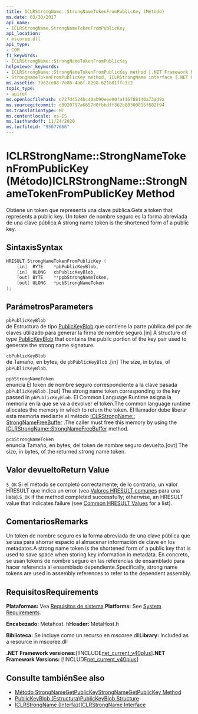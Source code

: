 ```yaml
---
title: ICLRStrongName::StrongNameTokenFromPublicKey (Método)
ms.date: 03/30/2017
api_name:
- ICLRStrongName.StrongNameTokenFromPublicKey
api_location:
- mscoree.dll
api_type:
- COM
f1_keywords:
- ICLRStrongName::StrongNameTokenFromPublicKey
helpviewer_keywords:
- ICLRStrongName::StrongNameTokenFromPublicKey method [.NET Framework hosting]
- StrongNameTokenFromPublicKey method, ICLRStrongName interface [.NET Framework hosting]
ms.assetid: 7962ce88-7e86-4a6f-8298-621b01ffc3c2
topic_type:
- apiref
ms.openlocfilehash: c727d4524bc40ab90eee90faf16788140a73ad9a
ms.sourcegitcommit: d8020797a6657d0fbbdff362b80300815f682f94
ms.translationtype: MT
ms.contentlocale: es-ES
ms.lasthandoff: 11/24/2020
ms.locfileid: "95677666"
---
```

# <a name="iclrstrongnamestrongnametokenfrompublickey-method"></a><span data-ttu-id="f653d-102">ICLRStrongName::StrongNameTokenFromPublicKey (Método)</span><span class="sxs-lookup"><span data-stu-id="f653d-102">ICLRStrongName::StrongNameTokenFromPublicKey Method</span></span>

<span data-ttu-id="f653d-103">Obtiene un token que representa una clave pública.</span><span class="sxs-lookup"><span data-stu-id="f653d-103">Gets a token that represents a public key.</span></span> <span data-ttu-id="f653d-104">Un token de nombre seguro es la forma abreviada de una clave pública.</span><span class="sxs-lookup"><span data-stu-id="f653d-104">A strong name token is the shortened form of a public key.</span></span>  
  
## <a name="syntax"></a><span data-ttu-id="f653d-105">Sintaxis</span><span class="sxs-lookup"><span data-stu-id="f653d-105">Syntax</span></span>  
  
```cpp  
HRESULT StrongNameTokenFromPublicKey (
    [in]  BYTE    *pbPublicKeyBlob,  
    [in]  ULONG   cbPublicKeyBlob,  
    [out] BYTE    **ppbStrongNameToken,  
    [out] ULONG   *pcbStrongNameToken  
);  
```  
  
## <a name="parameters"></a><span data-ttu-id="f653d-106">Parámetros</span><span class="sxs-lookup"><span data-stu-id="f653d-106">Parameters</span></span>  

 `pbPublicKeyBlob`  
 <span data-ttu-id="f653d-107">de Estructura de tipo [PublicKeyBlob](../strong-naming/publickeyblob-structure.md) que contiene la parte pública del par de claves utilizado para generar la firma de nombre seguro.</span><span class="sxs-lookup"><span data-stu-id="f653d-107">[in] A structure of type [PublicKeyBlob](../strong-naming/publickeyblob-structure.md) that contains the public portion of the key pair used to generate the strong name signature.</span></span>  
  
 `cbPublicKeyBlob`  
 <span data-ttu-id="f653d-108">de Tamaño, en bytes, de `pbPublicKeyBlob` .</span><span class="sxs-lookup"><span data-stu-id="f653d-108">[in] The size, in bytes, of `pbPublicKeyBlob`.</span></span>  
  
 `ppbStrongNameToken`  
 <span data-ttu-id="f653d-109">enuncia El token de nombre seguro correspondiente a la clave pasada `pbPublicKeyBlob` .</span><span class="sxs-lookup"><span data-stu-id="f653d-109">[out] The strong name token corresponding to the key passed in `pbPublicKeyBlob`.</span></span> <span data-ttu-id="f653d-110">El Common Language Runtime asigna la memoria en la que se va a devolver el token.</span><span class="sxs-lookup"><span data-stu-id="f653d-110">The common language runtime allocates the memory in which to return the token.</span></span> <span data-ttu-id="f653d-111">El llamador debe liberar esta memoria mediante el método [ICLRStrongName:: StrongNameFreeBuffer](iclrstrongname-strongnamefreebuffer-method.md) .</span><span class="sxs-lookup"><span data-stu-id="f653d-111">The caller must free this memory by using the [ICLRStrongName::StrongNameFreeBuffer](iclrstrongname-strongnamefreebuffer-method.md) method.</span></span>  
  
 `pcbStrongNameToken`  
 <span data-ttu-id="f653d-112">enuncia Tamaño, en bytes, del token de nombre seguro devuelto.</span><span class="sxs-lookup"><span data-stu-id="f653d-112">[out] The size, in bytes, of the returned strong name token.</span></span>  
  
## <a name="return-value"></a><span data-ttu-id="f653d-113">Valor devuelto</span><span class="sxs-lookup"><span data-stu-id="f653d-113">Return Value</span></span>  

 <span data-ttu-id="f653d-114">`S_OK` Si el método se completó correctamente; de lo contrario, un valor HRESULT que indica un error (vea [Valores HRESULT comunes](/windows/win32/seccrypto/common-hresult-values) para una lista).</span><span class="sxs-lookup"><span data-stu-id="f653d-114">`S_OK` if the method completed successfully; otherwise, an HRESULT value that indicates failure (see [Common HRESULT Values](/windows/win32/seccrypto/common-hresult-values) for a list).</span></span>  
  
## <a name="remarks"></a><span data-ttu-id="f653d-115">Comentarios</span><span class="sxs-lookup"><span data-stu-id="f653d-115">Remarks</span></span>  

 <span data-ttu-id="f653d-116">Un token de nombre seguro es la forma abreviada de una clave pública que se usa para ahorrar espacio al almacenar información de clave en los metadatos.</span><span class="sxs-lookup"><span data-stu-id="f653d-116">A strong name token is the shortened form of a public key that is used to save space when storing key information in metadata.</span></span> <span data-ttu-id="f653d-117">En concreto, se usan tokens de nombre seguro en las referencias de ensamblado para hacer referencia al ensamblado dependiente.</span><span class="sxs-lookup"><span data-stu-id="f653d-117">Specifically, strong name tokens are used in assembly references to refer to the dependent assembly.</span></span>  
  
## <a name="requirements"></a><span data-ttu-id="f653d-118">Requisitos</span><span class="sxs-lookup"><span data-stu-id="f653d-118">Requirements</span></span>  

 <span data-ttu-id="f653d-119">**Plataformas:** Vea [Requisitos de sistema](../../get-started/system-requirements.md).</span><span class="sxs-lookup"><span data-stu-id="f653d-119">**Platforms:** See [System Requirements](../../get-started/system-requirements.md).</span></span>  
  
 <span data-ttu-id="f653d-120">**Encabezado:** Metahost. h</span><span class="sxs-lookup"><span data-stu-id="f653d-120">**Header:** MetaHost.h</span></span>  
  
 <span data-ttu-id="f653d-121">**Biblioteca:** Se incluye como un recurso en mscoree.dll</span><span class="sxs-lookup"><span data-stu-id="f653d-121">**Library:** Included as a resource in mscoree.dll</span></span>  
  
 <span data-ttu-id="f653d-122">**.NET Framework versiones:**[!INCLUDE[net_current_v40plus](../../../../includes/net-current-v40plus-md.md)]</span><span class="sxs-lookup"><span data-stu-id="f653d-122">**.NET Framework Versions:** [!INCLUDE[net_current_v40plus](../../../../includes/net-current-v40plus-md.md)]</span></span>  
  
## <a name="see-also"></a><span data-ttu-id="f653d-123">Consulte también</span><span class="sxs-lookup"><span data-stu-id="f653d-123">See also</span></span>

- [<span data-ttu-id="f653d-124">Método StrongNameGetPublicKey</span><span class="sxs-lookup"><span data-stu-id="f653d-124">StrongNameGetPublicKey Method</span></span>](iclrstrongname-strongnamegetpublickey-method.md)
- [<span data-ttu-id="f653d-125">PublicKeyBlob (Estructura)</span><span class="sxs-lookup"><span data-stu-id="f653d-125">PublicKeyBlob Structure</span></span>](../strong-naming/publickeyblob-structure.md)
- [<span data-ttu-id="f653d-126">ICLRStrongName (Interfaz)</span><span class="sxs-lookup"><span data-stu-id="f653d-126">ICLRStrongName Interface</span></span>](iclrstrongname-interface.md)
